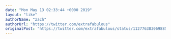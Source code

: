 ```yaml
---
date: "Mon May 13 02:33:44 +0000 2019"
layout: "like"
authorName: "zach"
authorUrl: "https://twitter.com/extrafabulous"
originalPost: "https://twitter.com/extrafabulous/status/1127763830698852352"
---
```


